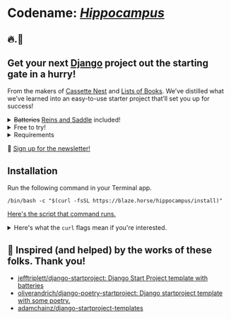 # Codename: _[Hippocampus](https://en.wikipedia.org/wiki/Hippocampus_(mythology))_

## 🔥.🐴

## Get your next [Django](https://www.djangoproject.com/start/overview/) project out the starting gate in a hurry!

From the makers of [Cassette Nest](https://cassettenest.com) and [Lists of Books](https://listsofbooks.com). We’ve distilled what we’ve learned into an easy-to-use starter project that’ll set you up for success!

<details>
  <summary role="button" class="primary"><del>Batteries</del> <u>Reins and Saddle</u> included!</summary>
  <ul>
    <li>🐍 Uses Django’s built-in <a href="https://docs.djangoproject.com/en/stable/ref/django-admin/#cmdoption-startapp-template">django-admin --template option</a>.</li>
    <li>🫥 Sets up <a href="https://docs.djangoproject.com/en/stable/topics/auth/customizing/#auth-custom-user">a custom User model</a>.</li>
    <li>🎁 <a href="https://pypi.org/project/pip-tools/">pip-compile</a> for easy dependency management.</li>
    <li>📐 <a href="https://pre-commit.com">pre-commit</a> to keep your code clean and working properly.</li>
    <li>🫀 Sets you up to build <a href="https://developer.mozilla.org/en-US/docs/Glossary/Progressive_Enhancement">progressively-enhanced</a>, accessible websites and applications.</li>
  </ul>
</details>

<details>
  <summary role="button" class="primary">Free to try!</summary>
  <p>Only pay when you’re ready to launch your project! We want to make sure you get exactly what you need before money changes hands.</p>
</details>

<details>
  <summary>Requirements</summary>
  <ul>
    <li><a href="https://www.apple.com/macos/">macOS</a></li>
    <li><a href="https://brew.sh">Homebrew</a></li>
    <li><a href="https://www.python.org/downloads/">Python version 3</a></li>
    <li><a href="https://github.com/nvm-sh/nvm">Node Version Manager</a></li>
  </ul>
</details>

💌 [Sign up for the newsletter!](https://buttondown.email/blaze.horse/)


## Installation

Run the following command in your Terminal app.

```shell
/bin/bash -c "$(curl -fsSL https://blaze.horse/hippocampus/install)"
```

[Here's the script that command runs.](https://github.com/piepworks/hippocampus/blob/main/dev/setup.sh)

<details>
  <summary>Here's what the <code>curl</code> flags mean if you're interested.</summary>
  <ul>
    <li><code>-f</code> = "Fail fast with no output at all on server errors."</li>
    <li><code>-s</code> = "Silent or quiet mode."</li>
    <li><code>-S</code> = "When used with -s, --silent, it makes curl show an error message if it fails."</li>
    <li><code>-L</code> = "If the server reports that the requested page has moved to a different location (indicated with a Location: header and a 3XX response code), this option will make curl redo the request on the new place."</li>
  </ul>
</details>

## 🤩 Inspired (and helped) by the works of these folks. Thank you!
- [jefftriplett/django-startproject: Django Start Project template with batteries](https://github.com/jefftriplett/django-startproject)
- [oliverandrich/django-poetry-startproject: Django startproject template with some poetry.](https://github.com/oliverandrich/django-poetry-startproject)
- [adamchainz/django-startproject-templates](https://github.com/adamchainz/django-startproject-templates)
